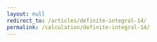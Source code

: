 ```yaml
---
layout: null
redirect_to: /articles/definite-integral-14/
permalink: /calculation/definite-integral-14/
---
```

